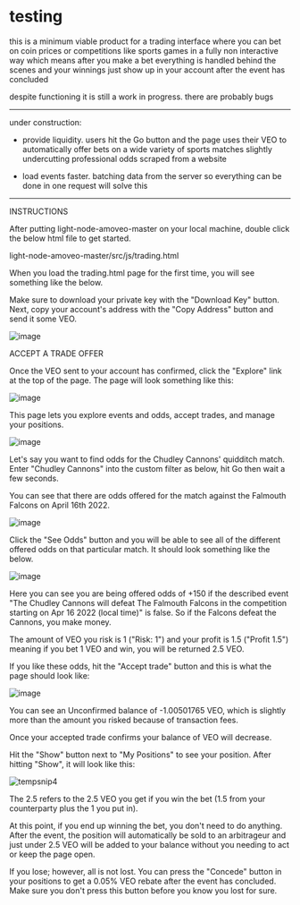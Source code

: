# testing

this is a minimum viable product for a trading interface where you can bet on coin prices or competitions like sports games in a fully non interactive way which means after you make a bet everything is handled behind the scenes and your winnings just show up in your account after the event has concluded

despite functioning it is still a work in progress. there are probably bugs

------------------------------------------------------------------------------------------------------------------------------------------

under construction:

- provide liquidity. users hit the Go button and the page uses their VEO to automatically offer bets on a wide variety of sports matches slightly undercutting professional odds scraped from a website

- load events faster. batching data from the server so everything can be done in one request will solve this

------------------------------------------------------------------------------------------------------------------------------------------

INSTRUCTIONS

After putting light-node-amoveo-master on your local machine, double click the below html file to get started.

  light-node-amoveo-master/src/js/trading.html

When you load the trading.html page for the first time, you will see something like the below.

Make sure to download your private key with the "Download Key" button. Next, copy your account's address with the "Copy Address" button and send it some VEO.

![image](https://user-images.githubusercontent.com/99594388/163622332-2786b1b6-5a29-46eb-923f-fcce9a51acb0.png)

ACCEPT A TRADE OFFER

Once the VEO sent to your account has confirmed, click the "Explore" link at the top of the page. The page will look something like this:

![image](https://user-images.githubusercontent.com/99594388/163634704-298ca635-ce0d-441b-b8a0-306f5eddcb76.png)

This page lets you explore events and odds, accept trades, and manage your positions.

![image](https://user-images.githubusercontent.com/99594388/163635248-010507a0-84af-4d41-a012-a95e3ce609e2.png)

Let's say you want to find odds for the Chudley Cannons' quidditch match. Enter "Chudley Cannons" into the custom filter as below, hit Go then wait a few seconds.

You can see that there are odds offered for the match against the Falmouth Falcons on April 16th 2022.

![image](https://user-images.githubusercontent.com/99594388/163635643-717051db-4dd1-4cd2-8e07-63bf43294557.png)

Click the "See Odds" button and you will be able to see all of the different offered odds on that particular match. It should look something like the below.

![image](https://user-images.githubusercontent.com/99594388/163636067-9d06466c-62e2-4854-a65a-59230b838247.png)

Here you can see you are being offered odds of +150 if the described event "The Chudley Cannons will defeat The Falmouth Falcons in the competition starting on Apr 16 2022 (local time)" is false. So if the Falcons defeat the Cannons, you make money.

The amount of VEO you risk is 1 ("Risk: 1") and your profit is 1.5 ("Profit 1.5") meaning if you bet 1 VEO and win, you will be returned 2.5 VEO.

If you like these odds, hit the "Accept trade" button and this is what the page should look like:

![image](https://user-images.githubusercontent.com/99594388/163640758-5d34f418-3eb9-45b6-b606-58c8ef703735.png)

You can see an Unconfirmed balance of -1.00501765 VEO, which is slightly more than the amount you risked because of transaction fees.

Once your accepted trade confirms your balance of VEO will decrease.

Hit the "Show" button next to "My Positions" to see your position. After hitting "Show", it will look like this:

![tempsnip4](https://user-images.githubusercontent.com/99594388/163648508-27ba2599-6dde-4d89-abce-e95358042b09.png)

The 2.5 refers to the 2.5 VEO you get if you win the bet (1.5 from your counterparty plus the 1 you put in).

At this point, if you end up winning the bet, you don't need to do anything. After the event, the position will automatically be sold to an arbitrageur and just under 2.5 VEO will be added to your balance without you needing to act or keep the page open.

If you lose; however, all is not lost. You can press the "Concede" button in your positions to get a 0.05% VEO rebate after the event has concluded. Make sure you don't press this button before you know you lost for sure.

